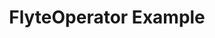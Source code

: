 ---
title: FlyteOperator Example
weight: 1
variants: +flyte -serverless -byoc -selfmanaged
layout: py_example
example_file: /external/unionai-examples/v1/flyte-integrations/flyte-operators/airflow_plugin/airflow_plugin/airflow.py
---